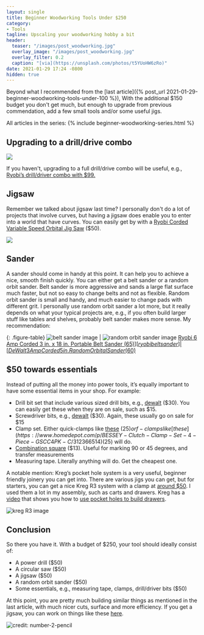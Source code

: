 ```yaml
---
layout: single
title: Beginner Woodworking Tools Under $250
category:
- Tools
tagline: Upscaling your woodworking hobby a bit
header:
  teaser: "/images/post_woodworking.jpg"
  overlay_image: "/images/post_woodworking.jpg"
  overlay_filter: 0.2
  caption: "[via](https://unsplash.com/photos/t5YUoHW6zRo)"
date: 2021-01-29 17:24 -0800
hidden: true
---
```

Beyond what I recommended from the [last article]({% post_url 2021-01-29-beginner-woodworking-tools-under-100 %}), With the additional $150 budget you don't get much, but enough to upgrade from previous commendation, add a few small tools and/or some useful jigs.

All articles in the series:
{% include beginner-woodworking-series.html %}

## Upgrading to a drill/drive combo
![](https://paper-attachments.dropbox.com/s_4CC1CCBA6EF6FDBCC84CC1D34681B31BED653067BA441EC2D5D070896CBF5C3D_1611734287728_image.png)


If you haven't, upgrading to a full drill/drive combo will be useful, e.g., [Ryobi’s drill/driver combo with $99.](https://www.homedepot.com/p/RYOBI-18-Volt-ONE-Lithium-Ion-Cordless-2-Tool-Combo-Kit-w-Drill-Driver-Impact-Driver-2-1-5-Ah-Batteries-Charger-and-Bag-P1817/309659483)


## Jigsaw

Remember we talked about jigsaw last time? I personally don't do a lot of projects that involve curves, but having a jigsaw does enable you to enter into a world that have curves. You can easily get by with a [Ryobi Corded Variable Speed Orbital Jig Saw](https://www.homedepot.com/p/RYOBI-4-8-Amp-Corded-Variable-Speed-Orbital-Jig-Saw-JS481LG/205105611) ($50).


![](https://paper-attachments.dropbox.com/s_E0382858D645F20FFC1B46990F1A3D07513F907E2E8FC4E0B0D3509A86E7C0BE_1611963060477_image.png)

## Sander

A sander should come in handy at this point. It can help you to achieve a nice, smooth finish quickly. You can either get a belt sander or a random orbit sander. Belt sander is more aggressive and sands a large flat surface much faster, but not so easy to change belts and not as flexible. Random orbit sander is small and handy, and much easier to change pads with different grit. I personally use random orbit sander a lot more, but it really depends on what your typical projects are, e.g., if you often build larger stuff like tables and shelves, probably belt sander makes more sense. My recommendation:

{: .figure-table}
![belt sander image] | ![random orbit sander image]
[Ryobi 6 Amp Corded 3 in. x 18 in. Portable Belt Sander ($65)][ryobi belt sander] | [DeWalt 3 Amp Corded 5 in. Random Orbital Sander  ($60)][dewalt random orbit sander]

## $50 towards essentials

Instead of putting all the money into power tools, it’s equally important to have some essential items in your shop. For example:

- Drill bit set that include various sized drill bits, e.g., [dewalt](https://amzn.to/2NOatkN) ($30). You can easily get these when they are on sale, such as $15.
- Screwdriver bits, e.g., [dewalt](https://amzn.to/3pwfxrP) ($30). Again, these usually go on sale for $15
- Clamp set. Either quick-clamps like [these](https://amzn.to/2Yrw7NF) ($25) or f-clamps like [these](https://www.homedepot.com/p/BESSEY-Clutch-Clamp-Set-4-Piece-GSCC4PK-C/312366514) ($25) will do.
- [Combination square](https://amzn.to/3iYH8zq) ($13). Useful for marking 90 or 45 degrees, and transfer measurements
- Measuring tape. Literally anything will do. Get the cheapest one.

A notable mention: Kreg’s pocket hole system is a very useful, beginner friendly joinery you can get into. There are various jigs you can get, but for starters, you can get a nice Kreg R3 system with a clamp at [around $50](https://amzn.to/3cptvIy). I used them a lot in my assembly, such as carts and drawers. Kreg has a [video](https://www.youtube.com/watch?v=C0bVRQbQIzI) that shows you how to [use pocket holes to build drawers](https://www.youtube.com/watch?v=C0bVRQbQIzI).

![kreg R3 image]


## Conclusion

So there you have it. With a budget of $250, your tool should ideally consist of:

- A power drill ($50)
- A circular saw ($50)
- A jigsaw ($50)
- A random orbit sander ($50)
- Some essentials, e.g., measuring tape, clamps, drill/driver bits ($50)

At this point, you are pretty much building similar things as mentioned in the last article, with much nicer cuts, surface and more efficiency. If you get a jigsaw, you can work on things like
these [here](https://www.number-2-pencil.com/diy-jigsaw-projects/).


![credit: number-2-pencil](https://paper-attachments.dropbox.com/s_E0382858D645F20FFC1B46990F1A3D07513F907E2E8FC4E0B0D3509A86E7C0BE_1611964667140_image.png)

[ryobi belt sander]: https://www.homedepot.com/p/RYOBI-6-Amp-Corded-3-in-x-18-in-Portable-Belt-Sander-BE319/205216313
[dewalt random orbit sander]: https://www.homedepot.com/p/DEWALT-3-Amp-Corded-5-in-Random-Orbital-Hook-and-Loop-Sander-DWE6421K/206036887
[belt sander image]: https://paper-attachments.dropbox.com/s_E0382858D645F20FFC1B46990F1A3D07513F907E2E8FC4E0B0D3509A86E7C0BE_1611963577974_image.png
[random orbit sander image]: https://paper-attachments.dropbox.com/s_E0382858D645F20FFC1B46990F1A3D07513F907E2E8FC4E0B0D3509A86E7C0BE_1611963568655_image.png
[kreg R3 image]: https://paper-attachments.dropbox.com/s_E0382858D645F20FFC1B46990F1A3D07513F907E2E8FC4E0B0D3509A86E7C0BE_1611969708598_image.png

